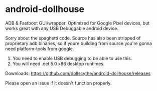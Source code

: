 # android-dollhouse
ADB &amp; Fastboot GUI/wrapper. Optimized for Google Pixel devices, but works great with any USB Debuggable android device.

Sorry about the spaghetti code. Source has also been stripped of proprietary adb binaries, so if youre building from source you're gonna need platform-tools from google.

1. You need to enable USB debugging to be able to use this.
2. You will need .net 5.0 x86 desktop runtimes.

Downloads: https://github.com/dollscythe/android-dollhouse/releases

Please open an issue if it doesn't function properly.
